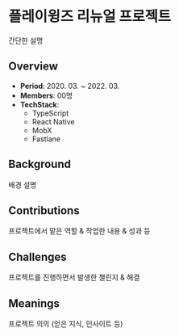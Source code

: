 # 플레이윙즈 리뉴얼 프로젝트

간단한 설명

## Overview

- **Period**: 2020. 03. ~ 2022. 03.
- **Members**: 00명
- **TechStack**:
  - TypeScript
  - React Native
  - MobX
  - Fastlane

## Background

배경 설명

## Contributions

프로젝트에서 맡은 역할 & 작업한 내용 & 성과 등

## Challenges

프로젝트를 진행하면서 발생한 챌린지 & 해결

## Meanings

프로젝트 의의 (얻은 지식, 인사이트 등)
